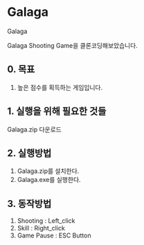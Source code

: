 # Galaga

Galaga

Galaga Shooting Game을 클론코딩해보았습니다.

## 0. 목표
1. 높은 점수를 획득하는 게임입니다.
   
## 1. 실행을 위해 필요한 것들
Galaga.zip 다운로드

## 2. 실행방법
1. Galaga.zip를 설치한다.
2. Galaga.exe를 실행한다.

## 3. 동작방법
1. Shooting : Left_click
2. Skill : Right_click
3. Game Pause : ESC Button
